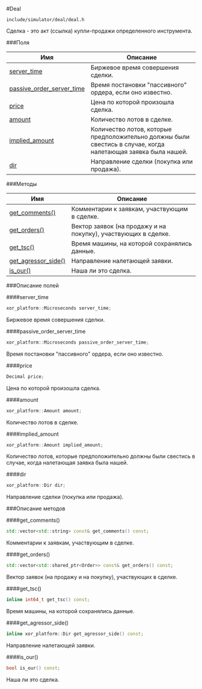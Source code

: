 #Deal

`include/simulator/deal/deal.h`


Сделка - это акт (ссылка) купли-продажи определенного инструмента.


###Поля


|Имя| Описание|
|------------------|--------------------|
|[server_time](#server_time)|Биржевое время совершения сделки.|
|[passive_order_server_time](#passive_order_server_time)|Время постановки "пассивного" ордера, если оно известно.|
|[price](#price)|Цена по которой произошла сделка.|
|[amount](#amount)|Количество лотов в сделке.|
|[implied_amount](#implied_amount)|Количество лотов, которые предположительно должны были свестись в случае, когда налетающая заявка была нашей.|
|[dir](#dir)|Направление сделки (покупка или продажа).|

###Методы


|Имя| Описание|
|------------------|--------------------|
|[get_comments()](#get_comments)|Комментарии к заявкам, участвующим в сделке.|
|[get_orders()](#get_orders)|Вектор заявок (на продажу и на покупку), участвующих в сделке.|
|[get_tsc()](#get_tsc)|Время машины, на которой сохранялись данные.|
|[get_agressor_side()](#get_agressor_side)|Направление налетающей заявки.|
|[is_our()](#is_our)|Наша ли это сделка.|

###Описание полей

<a id="server_time"></a>
####server_time
```c++
xor_platform::Microseconds server_time;
```
Биржевое время совершения сделки.

<a id="passive_order_server_time"></a>
####passive_order_server_time
```c++
xor_platform::Microseconds passive_order_server_time;
```
Время постановки "пассивного" ордера, если оно известно.

<a id="price"></a>
####price
```c++
Decimal price;
```
Цена по которой произошла сделка.

<a id="amount"></a>
####amount
```c++
xor_platform::Amount amount;
```
Количество лотов в сделке.

<a id="implied_amount"></a>
####implied_amount
```c++
xor_platform::Amount implied_amount;
```
Количество лотов, которые предположительно должны были свестись в случае, когда налетающая заявка была нашей.

<a id="dir"></a>
####dir
```c++
xor_platform::Dir dir;
```
Направление сделки (покупка или продажа).


###Описание методов

<a id="get_comments"></a>
####get_comments()
```c++
std::vector<std::string> const& get_comments() const;
```
Комментарии к заявкам, участвующим в сделке.

<a id="get_orders"></a>
####get_orders()
```c++
std::vector<std::shared_ptr<Order>> const& get_orders() const;
```
Вектор заявок (на продажу и на покупку), участвующих в сделке.

<a id="get_tsc"></a>
####get_tsc()
```c++
inline int64_t get_tsc() const;
```
Время машины, на которой сохранялись данные.

<a id="get_agressor_side"></a>
####get_agressor_side()
```c++
inline xor_platform::Dir get_agressor_side() const;
```
Направление налетающей заявки.

<a id="is_our"></a>
####is_our()
```c++
bool is_our() const;
```
Наша ли это сделка.


